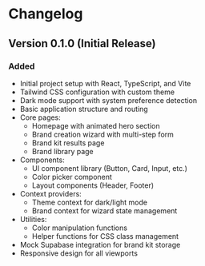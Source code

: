 # Changelog

## Version 0.1.0 (Initial Release)

### Added
- Initial project setup with React, TypeScript, and Vite
- Tailwind CSS configuration with custom theme
- Dark mode support with system preference detection
- Basic application structure and routing
- Core pages:
  - Homepage with animated hero section
  - Brand creation wizard with multi-step form
  - Brand kit results page
  - Brand library page
- Components:
  - UI component library (Button, Card, Input, etc.)
  - Color picker component
  - Layout components (Header, Footer)
- Context providers:
  - Theme context for dark/light mode
  - Brand context for wizard state management
- Utilities:
  - Color manipulation functions
  - Helper functions for CSS class management
- Mock Supabase integration for brand kit storage
- Responsive design for all viewports